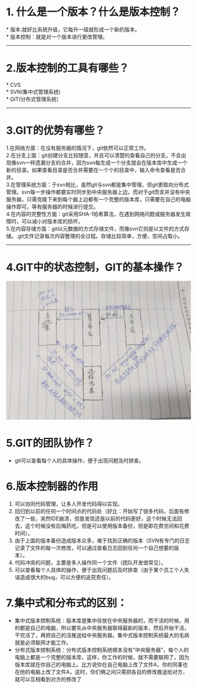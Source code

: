 # 1. 什么是一个版本？什么是版本控制？

* 版本:就好比系统升级，它每升一级就形成一个新的版本。  
* 版本控制：就是对一个版本进行更改管理。  

---

# 2.版本控制的工具有哪些？

* CVS  
* SVN(集中式管理系统)  
* GIT(分布式管理系统）  

---

# 3.GIT的优势有哪些？

1.在网络方面：在没有服务器的情况下，git依然可以正常工作。    
2.在分支上面：git创建分支比较随意，并且可以清楚的查看自己的分支。不会出现像svn一样遗漏分支的合并，因为svn每生成一个分支就会在版本库中生成一个新的目录。如果查看目录是否合并需要在一个个的目录中，输入命令查看是否合并。    
3.在管理系统方面：于svn相比，虽然git与svn都是集中管理，但git更取向分布式管理。svn每一步操作都要实时同步到中央服务器上边，而对于git而言并没有中央服务器，只需克隆下来到每个器上边都有一个完整的版本库，只需要在自己的电脑操作即可。等有服务器的时候进行提交。  
4.在内容的完整性方面：git采用SHA-1哈希算法，在遇到网络问题或服务器发生故障时，可以减小对版本库的损坏。    
5.在内容存储方面：git以元数据的方式存储文件，而像svn它则是以文件的方式存储。.git文件记录每次内容整理的全过程。存储比较简单，方便，空间占取小。      

---

# 4.GIT中的状态控制，GIT的基本操作？

![6ea2d7b35a46b979a74ed86dce4b899](.\6ea2d7b35a46b979a74ed86dce4b899.jpg)



# 5.GIT的团队协作？

* git可以查看每个人的具体操作，便于出现问题及时排查。

# 6.版本控制器的作用

1. 可以协同代码管理，让多人开发代码得以实现。
2. 回归到以前的任何一个时间点的代码处（好比：开始写了很多代码，后面有修改了一些，突然IDE崩溃，但是发现还是以前的代码更好，这个时候无法回去，这个时候没有后悔药吃，但是可以使用版本备份，但是即花费空间和花费时间）。
3. 由于上面的版本备份造成版本众多，难于找到正确的版本（SVN有专门的日志记录了文件的每一次修改，可以通过查看日志回到任何一个自己想要的版本）。
4.  代码冲突的问题，主要是多人操作同一个文件（团队开发很常见）。
5. 可以查看每个人具体的操作，便于出现问题后及时排查（由于某个员工个人失误造成很大的bug，可以方便的追究责任）。

# 7.集中式和分布式的区别：

* 集中式版本控制系统：版本库是集中存放在中央服务器的，而干活的时候，用的都是自己的电脑，所以要先从中央服务器取得最新的版本，然后开始干活，干完活了，再把自己的活推送给中央服务器。集中式版本控制系统最大的毛病就是必须联网才能工作。
* 分布式版本控制系统：分布式版本控制系统根本没有“中央服务器”，每个人的电脑上都是一个完整的版本库，这样，你工作的时候，就不需要联网了，因为版本库就在你自己的电脑上。比方说你在自己电脑上改了文件A，你的同事也在他的电脑上改了文件A，这时，你们俩之间只需把各自的修改推送给对方，就可以互相看到对方的修改了

